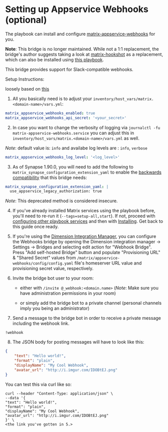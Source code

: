 # Setting up Appservice Webhooks (optional)

The playbook can install and configure [matrix-appservice-webhooks](https://github.com/turt2live/matrix-appservice-webhooks) for you.

**Note**: This bridge is no longer maintained. While not a 1:1 replacement, the bridge's author suggests taking a look at [matrix-hookshot](https://github.com/Half-Shot/matrix-hookshot) as a replacement, which can also be installed using [this playbook](configuring-playbook-bridge-hookshot.md).

This bridge provides support for Slack-compatible webhooks.

Setup Instructions:

loosely based on [this](https://github.com/turt2live/matrix-appservice-webhooks/blob/master/README.md)

1. All you basically need is to adjust your `inventory/host_vars/matrix.<domain-name>/vars.yml`:

```yaml
matrix_appservice_webhooks_enabled: true
matrix_appservice_webhooks_api_secret: '<your_secret>'
```

2. In case you want to change the verbosity of logging via `journalctl -fu matrix-appservice-webhooks.service`
you can adjust this in `inventory/host_vars/matrix.<domain-name>/vars.yml` as well.

*Note*: default value is: `info` and availabe log levels are : `info`, `verbose`

```yaml
matrix_appservice_webhooks_log_level: '<log_level>'
```

3. As of Synapse 1.90.0, you will need to add the following to `matrix_synapse_configuration_extension_yaml` to enable the [backwards compatibility](https://matrix-org.github.io/synapse/latest/upgrade#upgrading-to-v1900) that this bridge needs:
```yaml
matrix_synapse_configuration_extension_yaml: |
  use_appservice_legacy_authorization: true
```
*Note*: This deprecated method is considered insecure.

4. If you've already installed Matrix services using the playbook before, you'll need to re-run it (`--tags=setup-all,start`). If not, proceed with [configuring other playbook services](configuring-playbook.md) and then with [Installing](installing.md). Get back to this guide once ready.

5. If you're using the [Dimension Integration Manager](configuring-playbook-dimension.md), you can configure the Webhooks bridge by opening the Dimension integration manager -> Settings -> Bridges and selecting edit action for "Webhook Bridge". Press "Add self-hosted Bridge" button and populate "Provisioning URL"  & "Shared Secret" values from `/matrix/appservice-webhooks/config/config.yaml` file's homeserver URL value and provisioning secret value, respectively.

6. Invite the bridge bot user to your room:

    - either with `/invite @_webhook:<domain.name>` (*Note*: Make sure you have administration permissions in your room)

    - or simply add the bridge bot to a private channel (personal channels imply you being an administrator)

7. Send a message to the bridge bot in order to receive a private message including the webhook link.
```
!webhook
```

8. The JSON body for posting messages will have to look like this:
```json
{
    "text": "Hello world!",
    "format": "plain",
    "displayName": "My Cool Webhook",
    "avatar_url": "http://i.imgur.com/IDOBtEJ.png"
}
```

You can test this via curl like so:

```
curl --header "Content-Type: application/json" \
--data '{
"text": "Hello world!",
"format": "plain",
"displayName": "My Cool Webhook",
"avatar_url": "http://i.imgur.com/IDOBtEJ.png"
}' \
<the link you've gotten in 5.>
```
